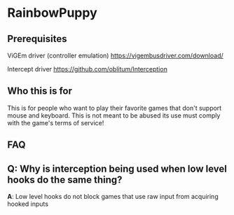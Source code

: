 # RainbowPuppy

## Prerequisites
ViGEm driver (controller emulation)
https://vigembusdriver.com/download/

Intercept driver
https://github.com/oblitum/Interception

## Who this is for 

This is for people who want to play their favorite games that don't support mouse and keyboard. This is not meant to be abused its use must comply with the game's terms of service!

## FAQ

**Q**: Why is interception being used when low level hooks do the same thing?
---
**A**: Low level hooks do not block games that use raw input from acquiring hooked inputs
